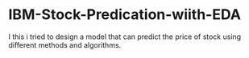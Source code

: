 # IBM-Stock-Predication-wiith-EDA
I this i tried to design a model that can predict the price of stock using different methods and algorithms.
